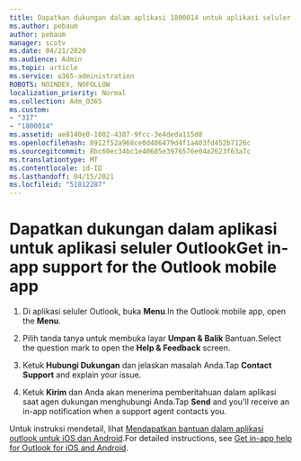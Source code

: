```yaml
---
title: Dapatkan dukungan dalam aplikasi 1800014 untuk aplikasi seluler Outlook
ms.author: pebaum
author: pebaum
manager: scotv
ms.date: 04/21/2020
ms.audience: Admin
ms.topic: article
ms.service: o365-administration
ROBOTS: NOINDEX, NOFOLLOW
localization_priority: Normal
ms.collection: Adm_O365
ms.custom:
- "317"
- "1800014"
ms.assetid: ae8140e0-1802-4387-9fcc-3e4deda115d8
ms.openlocfilehash: 8912f52a968ce0d406479d4f1a403fd452b7126c
ms.sourcegitcommit: 8bc60ec34bc1e40685e3976576e04a2623f63a7c
ms.translationtype: MT
ms.contentlocale: id-ID
ms.lasthandoff: 04/15/2021
ms.locfileid: "51812287"
---
```

# <a name="get-in-app-support-for-the-outlook-mobile-app"></a><span data-ttu-id="64605-102">Dapatkan dukungan dalam aplikasi untuk aplikasi seluler Outlook</span><span class="sxs-lookup"><span data-stu-id="64605-102">Get in-app support for the Outlook mobile app</span></span>

1. <span data-ttu-id="64605-103">Di aplikasi seluler Outlook, buka **Menu**.</span><span class="sxs-lookup"><span data-stu-id="64605-103">In the Outlook mobile app, open the **Menu**.</span></span>

2. <span data-ttu-id="64605-104">Pilih tanda tanya untuk membuka layar **Umpan &amp; Balik** Bantuan.</span><span class="sxs-lookup"><span data-stu-id="64605-104">Select the question mark to open the **Help &amp; Feedback** screen.</span></span>

3. <span data-ttu-id="64605-105">Ketuk **Hubungi Dukungan** dan jelaskan masalah Anda.</span><span class="sxs-lookup"><span data-stu-id="64605-105">Tap **Contact Support** and explain your issue.</span></span>

4. <span data-ttu-id="64605-106">Ketuk **Kirim** dan Anda akan menerima pemberitahuan dalam aplikasi saat agen dukungan menghubungi Anda.</span><span class="sxs-lookup"><span data-stu-id="64605-106">Tap **Send** and you'll receive an in-app notification when a support agent contacts you.</span></span>

<span data-ttu-id="64605-107">Untuk instruksi mendetail, lihat [Mendapatkan bantuan dalam aplikasi outlook untuk iOS dan Android](https://support.office.com/article/218a22d1-9fa5-4889-b689-de1c63493243.aspx#ID0EAABAAA=Contact_Support).</span><span class="sxs-lookup"><span data-stu-id="64605-107">For detailed instructions, see [Get in-app help for Outlook for iOS and Android](https://support.office.com/article/218a22d1-9fa5-4889-b689-de1c63493243.aspx#ID0EAABAAA=Contact_Support).</span></span>
